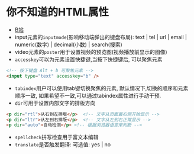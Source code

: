 
# 你不知道的HTML属性
- [B站](https://www.bilibili.com/video/BV1Ty4y1c7nK)
- input元素的```inputmode```(影响移动端弹出的键盘布局): text | tel | url | email | numeric(数字) | decimal(小数) |  search(搜索)
- video元素的```poster```用于设置视频的预览图(视频播放前显示的图像)
- ```accesskey```可以为元素设置快捷键,当按下快捷键后, 可以聚焦元素
```html
<!-- 按下键盘 Alt + b 可聚焦元素 -->
<input type="text" accesskey="b" />
```
- ```tabindex```用户可以使用tab键切换聚焦的元素, 默认情况下,切换的顺序和元素顺序一致, 如果希望不一致,可以通过tabindex属性进行手动干预.
- ```dir```可用于设置内部文字的排版方向
```html
<p dir="rtl">从右到左排版</p>  <!-- 文字从页面最右侧开始显示 -->
<p dir="ltr">从左到右排版</p>  <!-- 文字从左到右正常显示 -->
<p dir="auto">自动检测</p> <!-- 根据浏览器语言来判断 -->
```
- ```spellcheck```拼写检查用于富文本编辑
- ```translate```是否触发翻译: 可选值: yes | no
